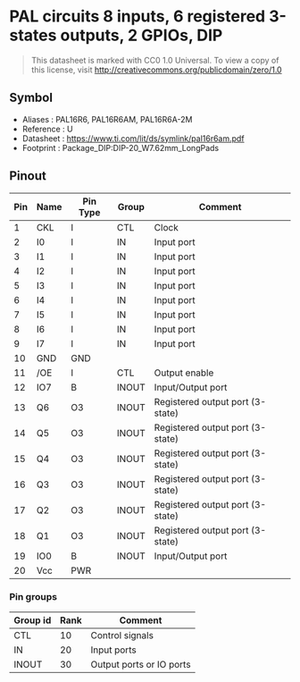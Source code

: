 # PAL circuits 8 inputs, 6 registered 3-states outputs, 2 GPIOs, DIP

> This datasheet is marked with CC0 1.0
> Universal. To view a copy of this license, visit
> http://creativecommons.org/publicdomain/zero/1.0

## Symbol

* Aliases : PAL16R6, PAL16R6AM, PAL16R6A-2M
* Reference : U
* Datasheet : https://www.ti.com/lit/ds/symlink/pal16r6am.pdf
* Footprint : Package_DIP:DIP-20_W7.62mm_LongPads

## Pinout

|Pin|Name|Pin Type|Group|Comment|
|---|---|---|---|---|
|1|CKL|I|CTL|Clock|
|2|I0|I|IN|Input port|
|3|I1|I|IN|Input port|
|4|I2|I|IN|Input port|
|5|I3|I|IN|Input port|
|6|I4|I|IN|Input port|
|7|I5|I|IN|Input port|
|8|I6|I|IN|Input port|
|9|I7|I|IN|Input port|
|10|GND|GND|||
|11|/OE|I|CTL|Output enable|
|12|IO7|B|INOUT|Input/Output port|
|13|Q6|O3|INOUT|Registered output port (3-state)|
|14|Q5|O3|INOUT|Registered output port (3-state)|
|15|Q4|O3|INOUT|Registered output port (3-state)|
|16|Q3|O3|INOUT|Registered output port (3-state)|
|17|Q2|O3|INOUT|Registered output port (3-state)|
|18|Q1|O3|INOUT|Registered output port (3-state)|
|19|IO0|B|INOUT|Input/Output port|
|20|Vcc|PWR|||

### Pin groups

|Group id|Rank|Comment|
|---|---|---|
|CTL|10|Control signals|
|IN|20|Input ports|
|INOUT|30|Output ports or IO ports|
